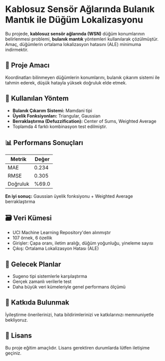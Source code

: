 # Kablosuz Sensör Ağlarında Bulanık Mantık ile Düğüm Lokalizasyonu

Bu projede, **kablosuz sensör ağlarında (WSN)** düğüm konumlarının belirlenmesi problemi, **bulanık mantık** yöntemleri kullanılarak çözülmüştür. Amaç, düğümlerin ortalama lokalizasyon hatasını (ALE) minimuma indirmektir.

## 📌 Proje Amacı

Koordinatları bilinmeyen düğümlerin konumlarını, bulanık çıkarım sistemi ile tahmin ederek, düşük hatayla yüksek doğruluk elde etmek.

## 🧠 Kullanılan Yöntem

- **Bulanık Çıkarım Sistemi:** Mamdani tipi
- **Üyelik Fonksiyonları:** Triangular, Gaussian
- **Berraklaştırma (Defuzzification):** Center of Sums, Weighted Average
- Toplamda 4 farklı kombinasyon test edilmiştir.

## 📊 Performans Sonuçları

| Metrik       | Değer      |
|--------------|------------|
| MAE          | 0.234      |
| RMSE         | 0.305      |
| Doğruluk     | %69.0      |

**En iyi sonuç:** Gaussian üyelik fonksiyonu + Weighted Average berraklaştırma

## 🗃️ Veri Kümesi

- UCI Machine Learning Repository'den alınmıştır  
- 107 örnek, 6 özellik
- Girişler: Çapa oranı, iletim aralığı, düğüm yoğunluğu, yineleme sayısı  
- Çıkış: Ortalama Lokalizasyon Hatası (ALE)

## 🚀 Gelecek Planlar

- Sugeno tipi sistemlerle karşılaştırma
- Gerçek zamanlı verilerle test
- Daha büyük veri kümeleriyle genel performans ölçümü

## 🤝 Katkıda Bulunmak

İyileştirme önerilerinizi, hata bildirimlerinizi ve katkılarınızı memnuniyetle bekliyoruz.

## 📄 Lisans

Bu proje eğitim amaçlıdır. Lisans gerektiren durumlarda lütfen iletişime geçiniz.
